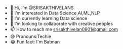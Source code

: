 - 👋 Hi, I’m @SRISAKTHIVELANS
- 👀 I’m interested in Data Science,AI,ML,NLP
- 🌱 I’m currently learning Data science
- 💞️ I’m looking to collaborate with creative peoples
- 📫 How to reach me srisakthivelan0901@gmail.com
- 😄 Pronouns:Techie
- 😂 Fun fact: I'm Batman

<!---
SRISAKTHIVELANS/SRISAKTHIVELANS is a ✨ special ✨ repository because its `README.md` (this file) appears on your GitHub profile.
You can click the Preview link to take a look at your changes.
--->
